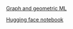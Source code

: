[Graph and geometric ML](https://towardsdatascience.com/graph-geometric-ml-in-2024-where-we-are-and-whats-next-part-i-theory-architectures-3af5d38376e1#5903)


[Hugging face notebook](https://colab.research.google.com/drive/1pxc-ehTtnVM72-NViET_D2ZqOlpOi2LH?usp=sharing)

